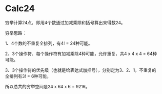 # Calc24
穷举计算24点，即用4个数通过加减乘除和括号算出来得数24。



穷举思路：

1、4个数的不重复全排列，有4! = 24种可能。

2、3个操作符，每个操作符有加减乘除4种可能，允许重复，共4 x 4 x 4 = 64种可能。

3、3个操作符的优先级（也就是给表达式加括号），分别定为3、2、1，不重复的全排列有3! = 6种可能。

所以总共的穷举空间是24 x 64 x 6 = 9216。